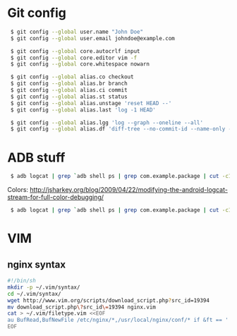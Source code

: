 # Git config

```bash
 $ git config --global user.name "John Doe"
 $ git config --global user.email johndoe@example.com

 $ git config --global core.autocrlf input
 $ git config --global core.editor vim -f
 $ git config --global core.whitespace nowarn

 $ git config --global alias.co checkout
 $ git config --global alias.br branch
 $ git config --global alias.ci commit
 $ git config --global alias.st status
 $ git config --global alias.unstage 'reset HEAD --'
 $ git config --global alias.last 'log -1 HEAD'

 $ git config --global alias.lgg 'log --graph --oneline --all'
 $ git config --global alias.df 'diff-tree --no-commit-id --name-only -r'
```

# ADB stuff
```bash
 $ adb logcat | grep `adb shell ps | grep com.example.package | cut -c10-15`
```

Colors: http://jsharkey.org/blog/2009/04/22/modifying-the-android-logcat-stream-for-full-color-debugging/
```bash
 $ adb logcat | grep `adb shell ps | grep com.example.package | cut -c10-15` | ~/coloredlogcat.py
```

# VIM
## nginx syntax

```bash
#!/bin/sh
mkdir -p ~/.vim/syntax/
cd ~/.vim/syntax/
wget http://www.vim.org/scripts/download_script.php?src_id=19394
mv download_script.php\?src_id\=19394 nginx.vim
cat > ~/.vim/filetype.vim <<EOF
au BufRead,BufNewFile /etc/nginx/*,/usr/local/nginx/conf/* if &ft == '' | setfiletype nginx | endif
EOF
```
